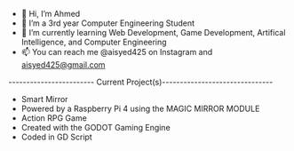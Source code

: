 - 👋 Hi, I’m Ahmed
- 👀 I’m a 3rd year Computer Engineering Student
- 🌱 I’m currently learning Web Development, Game Development, Artifical Intelligence, and Computer Engineering
- 📫 You can reach me @aisyed425 on Instagram and aisyed425@gmail.com

------------------------ Current Project(s)-------------------------------
- Smart Mirror
-   Powered by a Raspberry Pi 4 using the MAGIC MIRROR MODULE
- Action RPG Game
-   Created with the GODOT Gaming Engine
-   Coded in GD Script
<!---
aisyed425/aisyed425 is a ✨ special ✨ repository because its `README.md` (this file) appears on your GitHub profile.
You can click the Preview link to take a look at your changes.
--->
